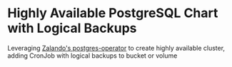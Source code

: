 # Highly Available PostgreSQL Chart with Logical Backups

Leveraging [Zalando's postgres-operator](https://github.com/zalando/postgres-operator) to create highly available cluster, adding CronJob with logical backups to bucket or volume
